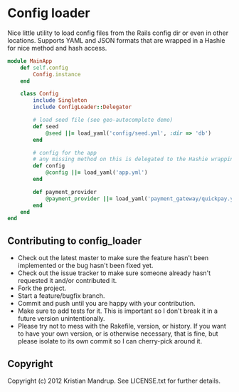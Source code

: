 # Config loader

Nice little utility to load config files from the Rails config dir or even in other locations. Supports YAML and JSON formats that are wrapped in a Hashie for nice method and hash access.

```ruby
module MainApp
	def self.config
		Config.instance
	end

	class Config
		include Singleton
		include ConfigLoader::Delegator

		# load seed file (see geo-autocomplete demo)
		def seed
			@seed ||= load_yaml('config/seed.yml', :dir => 'db')
		end

		# config for the app
		# any missing method on this is delegated to the Hashie wrapping this # loaded content
		def config
			@config ||= load_yaml('app.yml')
		end

		def payment_provider
			@payment_provider ||= load_yaml('payment_gateway/quickpay.yml')
		end
	end
end
```

## Contributing to config_loader
 
* Check out the latest master to make sure the feature hasn't been implemented or the bug hasn't been fixed yet.
* Check out the issue tracker to make sure someone already hasn't requested it and/or contributed it.
* Fork the project.
* Start a feature/bugfix branch.
* Commit and push until you are happy with your contribution.
* Make sure to add tests for it. This is important so I don't break it in a future version unintentionally.
* Please try not to mess with the Rakefile, version, or history. If you want to have your own version, or is otherwise necessary, that is fine, but please isolate to its own commit so I can cherry-pick around it.

## Copyright

Copyright (c) 2012 Kristian Mandrup. See LICENSE.txt for
further details.

